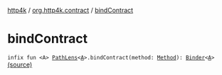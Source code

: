 [http4k](../index.md) / [org.http4k.contract](index.md) / [bindContract](./bind-contract.md)

# bindContract

`infix fun <A> `[`PathLens`](../org.http4k.lens/-path-lens/index.md)`<`[`A`](bind-contract.md#A)`>.bindContract(method: `[`Method`](../org.http4k.core/-method/index.md)`): `[`Binder`](-contract-route-spec1/-binder/index.md)`<`[`A`](bind-contract.md#A)`>` [(source)](https://github.com/http4k/http4k/blob/master/http4k-contract/src/main/kotlin/org/http4k/contract/extensions.kt#L19)